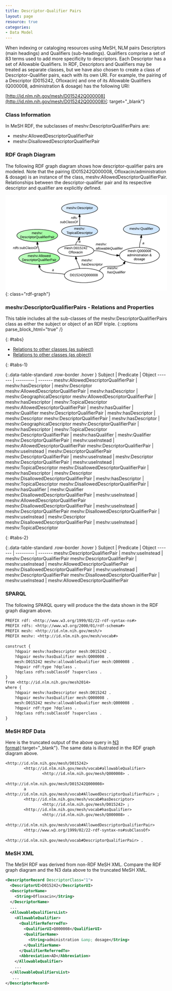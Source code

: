 ```yaml
---
title: Descriptor-Qualifier Pairs
layout: page
resource: true
categories:
- Data Model
---
```


When indexing or cataloging resources using MeSH, NLM pairs Descriptors (main headings) and Qualifiers (sub-headings). Qualifiers comprise a set of 83 terms used to add more specificity to descriptors. Each Descriptor has a set of Allowable Qualifiers. In RDF, Descriptors and Qualifiers may be treated as separate classes, but we have also chosen to create a class of Descriptor-Qualifier pairs, each with its own URI. For example, the pairing of a Descriptor (D015242, Ofloxacin) and one of its Allowable Qualifiers (Q000008, administration &amp; dosage) has the following URI:

[http://id.nlm.nih.gov/mesh/D015242Q000008](http://id.nlm.nih.gov/mesh/D015242Q000008){: target="_blank"}

### Class Information

In MeSH RDF, the subclasses of meshv:DescriptorQualifierPairs are:

*  meshv:AllowedDescriptorQualifierPair
*  meshv:DisallowedDescriptorQualifierPair

### RDF Graph Diagram

The following RDF graph diagram shows how descriptor-qualifier pairs are modeled. Note that the pairing (D015242Q000008, Ofloxacin/administration &amp; dosage) is an instance of the class, meshv:AllowedDescriptorQualifierPair. Relationships between the descriptor-qualifier pair and its respective descriptor and qualifier are explicitly defined.

![Descriptor Qualifier Pair RDF Graph Diagram](images/DQPair.png){: class="rdf-graph"}


### meshv:DescriptorQualifierPairs - Relations and Properties
This table includes all the sub-classes of the meshv:DescriptorQualifierPairs class as either the subject or object of an RDF triple.
{::options parse_block_html="true" /}

{: #tabs}
<div>

*  [Relations to other classes (as subject)](#tabs-1)
*  [Relations to other classes (as object)](#tabs-2)

{: #tabs-1}
<div>

{:.data-table-standard .row-border .hover }
Subject | Predicate | Object
------- | --------- | -------
meshv:AllowedDescriptorQualifierPair | meshv:hasDescriptor | meshv:Descriptor
meshv:AllowedDescriptorQualifierPair | meshv:hasDescriptor | meshv:GeographicalDescriptor
meshv:AllowedDescriptorQualifierPair | meshv:hasDescriptor | meshv:TopicalDescriptor
meshv:AllowedDescriptorQualifierPair | meshv:hasQualifier | meshv:Qualifier
meshv:DescriptorQualifierPair | meshv:hasDescriptor | meshv:Descriptor
meshv:DescriptorQualifierPair | meshv:hasDescriptor | meshv:GeographicalDescriptor
meshv:DescriptorQualifierPair | meshv:hasDescriptor | meshv:TopicalDescriptor
meshv:DescriptorQualifierPair | meshv:hasQualifier | meshv:Qualifier
meshv:DescriptorQualifierPair | meshv:useInstead | meshv:AllowedDescriptorQualifierPair
meshv:DescriptorQualifierPair | meshv:useInstead | meshv:DescriptorQualifierPair
meshv:DescriptorQualifierPair | meshv:useInstead | meshv:Descriptor
meshv:DescriptorQualifierPair | meshv:useInstead | meshv:TopicalDescriptor
meshv:DisallowedDescriptorQualifierPair | meshv:hasDescriptor | meshv:Descriptor
meshv:DisallowedDescriptorQualifierPair | meshv:hasDescriptor | meshv:TopicalDescriptor
meshv:DisallowedDescriptorQualifierPair | meshv:hasQualifier | meshv:Qualifier
meshv:DisallowedDescriptorQualifierPair | meshv:useInstead | meshv:AllowedDescriptorQualifierPair
meshv:DisallowedDescriptorQualifierPair | meshv:useInstead | meshv:DescriptorQualifierPair
meshv:DisallowedDescriptorQualifierPair | meshv:useInstead | meshv:Descriptor
meshv:DisallowedDescriptorQualifierPair | meshv:useInstead | meshv:TopicalDescriptor

</div>

{: #tabs-2}
<div>

{:.data-table-standard .row-border .hover }
Subject | Predicate | Object
------- | --------- | -------
meshv:DescriptorQualifierPair | meshv:useInstead | meshv:DescriptorQualifierPair
meshv:DescriptorQualifierPair | meshv:useInstead | meshv:AllowedDescriptorQualifierPair
meshv:DisallowedDescriptorQualifierPair | meshv:useInstead | meshv:DescriptorQualifierPair
meshv:DisallowedDescriptorQualifierPair | meshv:useInstead | meshv:AllowedDescriptorQualifierPair

</div>
</div>

### SPARQL

The following <span class='invoke-sparql'>SPARQL query</span> will produce the the data shown in the RDF graph diagram above.


```sparql
PREFIX rdf: <http://www.w3.org/1999/02/22-rdf-syntax-ns#>
PREFIX rdfs: <http://www.w3.org/2000/01/rdf-schema#>
PREFIX mesh: <http://id.nlm.nih.gov/mesh/>
PREFIX meshv: <http://id.nlm.nih.gov/mesh/vocab#>

construct {
    ?dqpair meshv:hasDescriptor mesh:D015242 .
    ?dqpair meshv:hasQualifier mesh:Q000008 .
    mesh:D015242 meshv:allowableQualifier mesh:Q000008 .
    ?dqpair rdf:type ?dqclass .
    ?dqclass rdfs:subClassOf ?superclass .
}
from <http://id.nlm.nih.gov/mesh2014>
where {
    ?dqpair meshv:hasDescriptor mesh:D015242 .
    ?dqpair meshv:hasQualifier mesh:Q000008 .
    mesh:D015242 meshv:allowableQualifier mesh:Q000008 .
    ?dqpair rdf:type ?dqclass .
    ?dqclass rdfs:subClassOf ?superclass .
}
```

### MeSH RDF Data

Here is the truncated output of the above query in [N3 format](http://iddev.nlm.nih.gov/mesh/servlet/query?query=PREFIX%20rdf%3A%20%3Chttp%3A%2F%2Fwww.w3.org%2F1999%2F02%2F22-rdf-syntax-ns%23%3E%0D%0APREFIX%20rdfs%3A%20%3Chttp%3A%2F%2Fwww.w3.org%2F2000%2F01%2Frdf-schema%23%3E%0D%0APREFIX%20mesh%3A%20%3Chttp%3A%2F%2Fid.nlm.nih.gov%2Fmesh%2F%3E%0D%0APREFIX%20meshv%3A%20%3Chttp%3A%2F%2Fid.nlm.nih.gov%2Fmesh%2Fvocab%23%3E%0D%0A%0D%0Aconstruct%20%7B%0D%0A%20%20%20%20%3Fdqpair%20meshv%3AhasDescriptor%20mesh%3AD015242%20.%0D%0A%20%20%20%20%3Fdqpair%20meshv%3AhasQualifier%20mesh%3AQ000008%20.%0D%0A%20%20%20%20mesh%3AD015242%20meshv%3AallowableQualifier%20mesh%3AQ000008%20.%0D%0A%20%20%20%20%3Fdqpair%20rdf%3Atype%20%3Fdqclass%20.%0D%0A%20%20%20%20%3Fdqclass%20rdfs%3AsubClassOf%20%3Fsuperclass%20.%0D%0A%7D%0D%0Afrom%20%3Chttp%3A%2F%2Fid.nlm.nih.gov%2Fmesh2014%3E%0D%0Awhere%20%7B%0D%0A%20%20%20%20%3Fdqpair%20meshv%3AhasDescriptor%20mesh%3AD015242%20.%0D%0A%20%20%20%20%3Fdqpair%20meshv%3AhasQualifier%20mesh%3AQ000008%20.%0D%0A%20%20%20%20mesh%3AD015242%20meshv%3AallowableQualifier%20mesh%3AQ000008%20.%0D%0A%20%20%20%20%3Fdqpair%20rdf%3Atype%20%3Fdqclass%20.%0D%0A%20%20%20%20%3Fdqclass%20rdfs%3AsubClassOf%20%3Fsuperclass%20.%0D%0A%7D&format=N3){:target="_blank"}. The same data is illustrated in the RDF graph diagram above.

```
<http://id.nlm.nih.gov/mesh/D015242>
        <http://id.nlm.nih.gov/mesh/vocab#allowableQualifier>
                <http://id.nlm.nih.gov/mesh/Q000008> .

<http://id.nlm.nih.gov/mesh/D015242Q000008>
        a       <http://id.nlm.nih.gov/mesh/vocab#AllowedDescriptorQualifierPair> ;
        <http://id.nlm.nih.gov/mesh/vocab#hasDescriptor>
                <http://id.nlm.nih.gov/mesh/D015242> ;
        <http://id.nlm.nih.gov/mesh/vocab#hasQualifier>
                <http://id.nlm.nih.gov/mesh/Q000008> .
                
<http://id.nlm.nih.gov/mesh/vocab#AllowedDescriptorQualifierPair>
        <http://www.w3.org/1999/02/22-rdf-syntax-ns#subClassOf>
                <http://id.nlm.nih.gov/mesh/vocab#DescriptorQualifierPair> .
```

### MeSH XML

The MeSH RDF was derived from non-RDF MeSH XML. Compare the RDF graph diagram and the N3 data above to the truncated MeSH XML.

```xml
<DescriptorRecord DescriptorClass="1">
  <DescriptorUI>D015242</DescriptorUI>
  <DescriptorName>
    <String>Ofloxacin</String>
  </DescriptorName>
  ...
  <AllowableQualifiersList>
    <AllowableQualifier>
      <QualifierReferredTo>
        <QualifierUI>Q000008</QualifierUI>
        <QualifierName>
          <String>administration &amp; dosage</String>
        </QualifierName>
      </QualifierReferredTo>
      <Abbreviation>AD</Abbreviation>
    </AllowableQualifier>
    ...
  </AllowableQualifiersList>
   ...
</DescriptorRecord>
```
